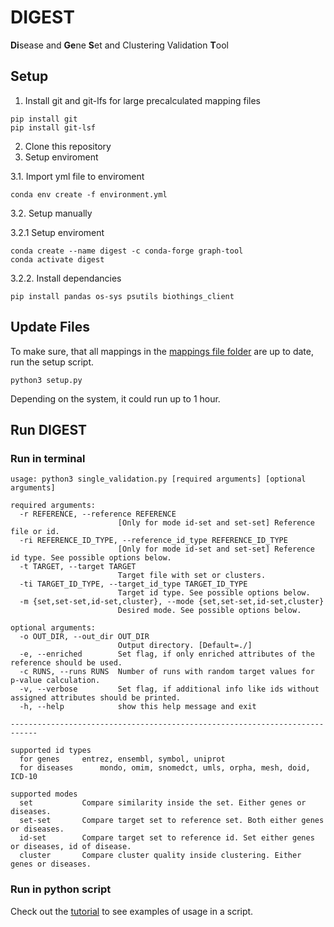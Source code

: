 # DIGEST
**Di**sease and **Ge**ne **S**et and Clustering Validation **T**ool
## Setup
1. Install git and git-lfs for large precalculated mapping files
```
pip install git
pip install git-lsf
```
2. Clone this repository
3. Setup enviroment

3.1. Import yml file to enviroment
```
conda env create -f environment.yml
```
3.2. Setup manually

3.2.1 Setup enviroment
```
conda create --name digest -c conda-forge graph-tool
conda activate digest
```
3.2.2. Install dependancies
```
pip install pandas os-sys psutils biothings_client
```
## Update Files
To make sure, that all mappings in the [mappings file folder](https://github.com/digest-env/digest/tree/main/mapping_files) are up to date, run the setup script.
```
python3 setup.py
```
Depending on the system, it could run up to 1 hour.
## Run DIGEST
### Run in terminal
```
usage: python3 single_validation.py [required arguments] [optional arguments]

required arguments:
  -r REFERENCE, --reference REFERENCE
                        [Only for mode id-set and set-set] Reference file or id. 
  -ri REFERENCE_ID_TYPE, --reference_id_type REFERENCE_ID_TYPE
                        [Only for mode id-set and set-set] Reference id type. See possible options below.
  -t TARGET, --target TARGET
                        Target file with set or clusters.
  -ti TARGET_ID_TYPE, --target_id_type TARGET_ID_TYPE
                        Target id type. See possible options below.
  -m {set,set-set,id-set,cluster}, --mode {set,set-set,id-set,cluster}
                        Desired mode. See possible options below.

optional arguments:
  -o OUT_DIR, --out_dir OUT_DIR
                        Output directory. [Default=./]
  -e, --enriched        Set flag, if only enriched attributes of the reference should be used.
  -c RUNS, --runs RUNS  Number of runs with random target values for p-value calculation.
  -v, --verbose         Set flag, if additional info like ids without assigned attributes should be printed.
  -h, --help            show this help message and exit

----------------------------------------------------------------------------

supported id types
  for genes		entrez, ensembl, symbol, uniprot
  for diseases		mondo, omim, snomedct, umls, orpha, mesh, doid, ICD-10

supported modes
  set			Compare similarity inside the set. Either genes or diseases.
  set-set		Compare target set to reference set. Both either genes or diseases.
  id-set		Compare target set to reference id. Set either genes or diseases, id of disease.
  cluster		Compare cluster quality inside clustering. Either genes or diseases.
 ```
 ### Run in python script
 Check out the [tutorial](https://github.com/digest-env/digest/tree/main/tutorial) to see examples of usage in a script.
